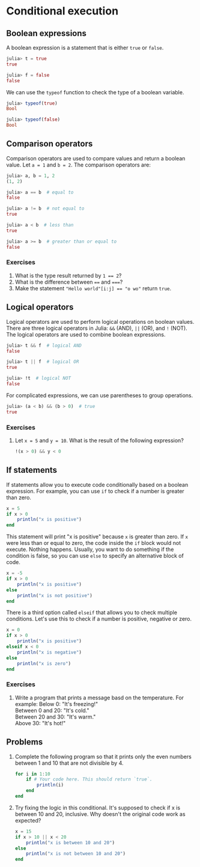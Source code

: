 # Conditional execution

## Boolean expressions
A boolean expression is a statement that is either `true` or `false`.

```julia
julia> t = true
true

julia> f = false
false
```

We can use the `typeof` function to check the type of a boolean variable.

```julia
julia> typeof(true)
Bool

julia> typeof(false)
Bool
```

## Comparison operators
Comparison operators are used to compare values and return a boolean value.
Let `a = 1` and `b = 2`. The comparison operators are:

```julia
julia> a, b = 1, 2
(1, 2)

julia> a == b  # equal to
false

julia> a != b  # not equal to
true

julia> a < b  # less than
true

julia> a >= b  # greater than or equal to
false
```

### Exercises
1. What is the type result returned by `1 == 2`?
3. What is the difference between `==` and `===`?
4. Make the statement `"Hello world"[i:j] == "o wo"` return `true`.


## Logical operators
Logical operators are used to perform logical operations on boolean values.
There are three logical operators in Julia: `&&` (AND), `||` (OR), and `!` (NOT).
The logical operators are used to combine boolean expressions.

```julia
julia> t && f  # logical AND
false

julia> t || f  # logical OR
true

julia> !t  # logical NOT
false
```
For complicated expressions, we can use parentheses to group operations.
```julia
julia> (a < b) && (b > 0)  # true
true
```


### Exercises
1. Let `x = 5` and `y = 10`. What is the result of the following expression?

    ```julia
    !(x > 0) && y < 0
    ```


## If statements
If statements allow you to execute code conditionally based on a boolean expression.
For example, you can use `if` to check if a number is greater than zero.

```julia
x = 5
if x > 0
    println("x is positive")
end
```

This statement will print "x is positive" because `x` is greater than zero.
If `x` were less than or equal to zero, the code inside the `if` block would not execute.
Nothing happens.
Usually, you want to do something if the condition is false, so you can use `else` to specify an alternative block of code.

```julia
x = -5
if x > 0
    println("x is positive")
else
    println("x is not positive")
end
```

There is a third option called `elseif` that allows you to check multiple conditions.
Let's use this to check if a number is positive, negative or zero.

```julia
x = 0
if x > 0
    println("x is positive")
elseif x < 0
    println("x is negative")
else
    println("x is zero")
end
```


### Exercises
1. Write a program that prints a message basd on the temperature. For example:
    Below 0: "It's freezing!" \
    Between 0 and 20: "It's cold." \
    Between 20 and 30: "It's warm." \
    Above 30: "It's hot!"


## Problems
1. Complete the following program so that it prints only the even numbers between 1 and 10 that are not divisible by 4.

    ```julia
    for i in 1:10
        if # Your code here. This should return `true`.
            println(i)
        end
    end
    ```

2. Try fixing the logic in this conditional. It's supposed to check if x is between 10 and 20, inclusive.
Why doesn't the original code work as expected?

    ```julia
    x = 15
    if x > 10 || x < 20
        println("x is between 10 and 20")
    else
        println("x is not between 10 and 20")
    end
    ```
